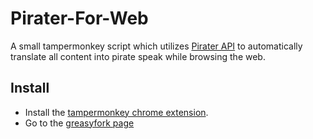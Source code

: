 # Pirater-For-Web

A small tampermonkey script which utilizes [Pirater API](https://github.com/sayhan1610/pirater) to automatically translate all content into pirate speak while browsing the web.

## Install

- Install the [tampermonkey chrome extension](https://www.tampermonkey.net/).
- Go to the [greasyfork page](https://greasyfork.org/en/scripts/517741-pirater-for-web)
